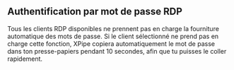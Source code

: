 ## Authentification par mot de passe RDP

Tous les clients RDP disponibles ne prennent pas en charge la fourniture automatique des mots de passe. Si le client sélectionné ne prend pas en charge cette fonction, XPipe copiera automatiquement le mot de passe dans ton presse-papiers pendant 10 secondes, afin que tu puisses le coller rapidement.
